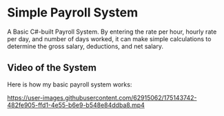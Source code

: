 # Simple Payroll System
A Basic C#-built Payroll System. By entering the rate per hour, hourly rate per day, and number of days worked, it can make simple calculations to determine the gross salary, deductions, and net salary.

## Video of the System
Here is how my basic payroll system works:

https://user-images.githubusercontent.com/62915062/175143742-482fe905-ffd1-4e55-b6e9-b548e84ddba8.mp4

